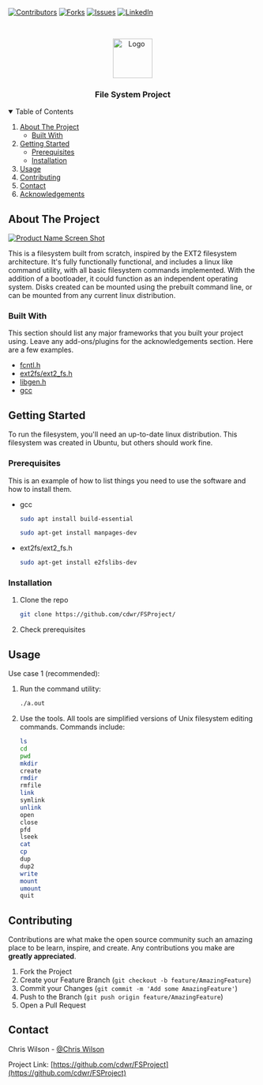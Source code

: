 [![Contributors][contributors-shield]][contributors-url]
[![Forks][forks-shield]][forks-url]
[![Issues][issues-shield]][issues-url]
[![LinkedIn][linkedin-shield]][linkedin-url]



<!-- PROJECT LOGO -->
<br />
<p align="center">
  <a href="https://github.com/cdwr/FSProject">
    <img src="https://www.google.com/url?sa=i&url=https%3A%2F%2Ficon-library.com%2Ficon%2Ffile-system-icon-4.html&psig=AOvVaw38Cp-9bOOBZIrYAdi4re5j&ust=1609291955342000&source=images&cd=vfe&ved=0CAIQjRxqFwoTCLi73O-F8u0CFQAAAAAdAAAAABAD" alt="Logo" width="80" height="80">
  </a>

  <h3 align="center">File System Project</h3>
  
<!-- TABLE OF CONTENTS -->
<details open="open">
  <summary>Table of Contents</summary>
  <ol>
    <li>
      <a href="#about-the-project">About The Project</a>
      <ul>
        <li><a href="#built-with">Built With</a></li>
      </ul>
    </li>
    <li>
      <a href="#getting-started">Getting Started</a>
      <ul>
        <li><a href="#prerequisites">Prerequisites</a></li>
        <li><a href="#installation">Installation</a></li>
      </ul>
    </li>
    <li><a href="#usage">Usage</a></li>
    <li><a href="#contributing">Contributing</a></li>
    <li><a href="#contact">Contact</a></li>
    <li><a href="#acknowledgements">Acknowledgements</a></li>
  </ol>
</details>



<!-- ABOUT THE PROJECT -->
## About The Project

[![Product Name Screen Shot][product-screenshot]](https://github.com/cdwr/FSProject)

This is a filesystem built from scratch, inspired by the EXT2 filesystem architecture. It's fully functionally functional, and includes a linux like command utility, with all basic filesystem commands implemented. With the addition of a bootloader, it could function as an independent operating system. Disks created can be mounted using the prebuilt command line, or can be mounted from any current linux distribution.

### Built With

This section should list any major frameworks that you built your project using. Leave any add-ons/plugins for the acknowledgements section. Here are a few examples.

* [fcntl.h](https://man7.org/linux/man-pages/man2/fcntl.2.html)
* [ext2fs/ext2_fs.h](https://packages.ubuntu.com/xenial/e2fslibs-dev)
* [libgen.h](https://pubs.opengroup.org/onlinepubs/007908775/xsh/libgen.h.html)
* [gcc](https://gcc.gnu.org/)


<!-- GETTING STARTED -->
## Getting Started

To run the filesystem, you'll need an up-to-date linux distribution. This filesystem was created in Ubuntu, but others should work fine.

### Prerequisites

This is an example of how to list things you need to use the software and how to install them.
* gcc
  ```sh
  sudo apt install build-essential
  ```
  ```sh
  sudo apt-get install manpages-dev
  ```
* ext2fs/ext2_fs.h
  ```sh
  sudo apt-get install e2fslibs-dev
  ```

### Installation

1) Clone the repo
   ```sh
   git clone https://github.com/cdwr/FSProject/
   ```
2) Check prerequisites

<!-- USAGE EXAMPLES -->
## Usage

Use case 1 (recommended):
  1) Run the command utility:
     ```sh
     ./a.out
     ```
  2) Use the tools. All tools are simplified versions of Unix filesystem editing commands. Commands include:
     ```sh
     ls
     cd
     pwd
     mkdir
     create
     rmdir
     rmfile
     link
     symlink
     unlink
     open
     close
     pfd
     lseek
     cat
     cp
     dup
     dup2
     write
     mount
     umount
     quit
     ```
     

<!-- CONTRIBUTING -->
## Contributing

Contributions are what make the open source community such an amazing place to be learn, inspire, and create. Any contributions you make are **greatly appreciated**.

1. Fork the Project
2. Create your Feature Branch (`git checkout -b feature/AmazingFeature`)
3. Commit your Changes (`git commit -m 'Add some AmazingFeature'`)
4. Push to the Branch (`git push origin feature/AmazingFeature`)
5. Open a Pull Request


<!-- CONTACT -->
## Contact

Chris Wilson - [@Chris Wilson](https://www.linkedin.com/in/chris-wilson-55882816b/)

Project Link: [https://github.com/cdwr/FSProject](https://github.com/cdwr/FSProject)





<!-- MARKDOWN LINKS & IMAGES -->
<!-- https://www.markdownguide.org/basic-syntax/#reference-style-links -->
[contributors-shield]: https://img.shields.io/github/contributors/othneildrew/Best-README-Template.svg?style=for-the-badge
[contributors-url]: https://github.com/cdwr/FSProject/graphs/contributors
[forks-shield]: https://img.shields.io/github/forks/othneildrew/Best-README-Template.svg?style=for-the-badge
[forks-url]: https://github.com/cdwr/FSProject/network/members
[issues-shield]: https://img.shields.io/github/issues/othneildrew/Best-README-Template.svg?style=for-the-badge
[issues-url]: https://github.com/cdwr/FSProject/issues
[linkedin-shield]: https://img.shields.io/badge/-LinkedIn-black.svg?style=for-the-badge&logo=linkedin&colorB=555
[linkedin-url]: https://www.linkedin.com/in/chris-wilson-55882816b/
[product-screenshot]: https://www.science.unitn.it/~fiorella/guidelinux/tlk/img84.gif
